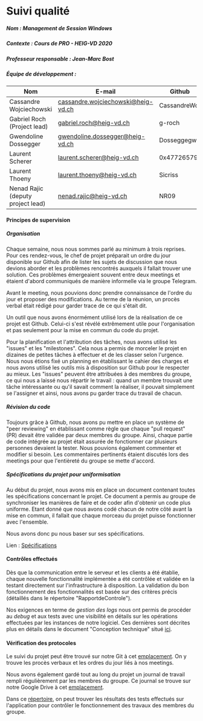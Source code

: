 # Suivi qualité

##### Nom : Management de Session Windows

##### Contexte : Cours de PRO - HEIG-VD 2020

##### Professeur responsable : Jean-Marc Bost

##### Équipe de développement :

| Nom                               | E-mail                             | Github       |
| --------------------------------- | ---------------------------------- | ------------ |
| Cassandre Wojciechowski           | cassandre.wojciechowski@heig-vd.ch | CassandreWoj |
| Gabriel Roch (Project lead)       | gabriel.roch@heig-vd.ch            | g-roch       |
| Gwendoline Dossegger              | gwendoline.dossegger@heig-vd.ch    | Dosseggegw1  |
| Laurent Scherer                   | laurent.scherer@heig-vd.ch         | 0x47726579   |
| Laurent Thoeny                    | laurent.thoeny@heig-vd.ch          | Sicriss      |
| Nenad Rajic (deputy project lead) | nenad.rajic@heig-vd.ch             | NR09         |



#### Principes de supervision

##### Organisation

Chaque semaine, nous nous sommes parlé au minimum à trois reprises. Pour ces rendez-vous, le chef de projet préparait un ordre du jour disponible sur Github afin de lister les sujets de discussion que nous devions aborder et les problèmes rencontrés auxquels il fallait trouver une solution. Ces problèmes émergeaient souvent entre deux meetings et étaient d'abord communiqués de manière informelle via le groupe Telegram. 

Avant le meeting, nous pouvions donc prendre connaissance de l'ordre du jour et proposer des modifications. Au terme de la réunion, un procès verbal était rédigé pour garder trace de ce qui s'était dit. 

Un outil que nous avons énormément utilisé lors de la réalisation de ce projet est Github. Celui-ci s'est révélé extrêmement utile pour l'organisation et pas seulement pour la mise en commun du code du projet. 

Pour la planification et l'attribution des tâches, nous avons utilisé les "issues" et les "milestones". Cela nous a permis de morceler le projet en dizaines de petites tâches à effectuer et de les classer selon l'urgence. Nous nous étions fixé un planning en établissant le cahier des charges et nous avons utilisé les outils mis à disposition sur Github pour le respecter au mieux. Les "issues" peuvent être attribuées à des membres du groupe, ce qui nous a laissé nous répartir le travail : quand un membre trouvait une tâche intéressante ou qu'il savait comment la réaliser, il pouvait simplement se l'assigner et ainsi, nous avons pu garder trace du travail de chacun. 

##### Révision du code

Toujours grâce à Github, nous avons pu mettre en place un système de "peer reviewing" en établissant comme règle que chaque "pull request" (PR) devait être validée par deux membres du groupe. Ainsi, chaque partie de code intégrée au projet était assurée de fonctionner car plusieurs personnes devaient la tester. Nous pouvions également commenter et modifier si besoin. Les commentaires pertinents étaient discutés lors des meetings pour que l'entièreté du groupe se mette d'accord. 

##### Spécifications du projet pour uniformisation 

Au début du projet, nous avons mis en place un document contenant toutes les spécifications concernant le projet. Ce document a permis au groupe de synchroniser les manières de faire et de coder afin d'obtenir un code plus uniforme. Etant donné que nous avons codé chacun de notre côté avant la mise en commun, il fallait que chaque morceau du projet puisse fonctionner avec l'ensemble. 

Nous avons donc pu nous baser sur ses spécifications. 

Lien : [Spécifications](https://github.com/HEIGVD-PRO-A-07/HEIGVD-PRO-A-07/blob/master/specs.md)

#### Contrôles effectués

Dès que la communication entre le serveur et les clients a été établie, chaque nouvelle fonctionnalité implémentée a été contrôlée et validée en la testant directement sur l'infrastructure à disposition. La validation du bon fonctionnement des fonctionnalités est basée sur des critères précis (détaillés dans le répertoire "RapportdeControle").

Nos exigences en terme de _gestion des logs_ nous ont permis de procéder au _debug_ et aux tests avec une visibilité en détails sur les opérations effectuées par les instances de notre logiciel. Ces dernières sont décrites plus en détails dans le document "Conception technique" situé [ici](https://github.com/HEIGVD-PRO-A-07/HEIGVD-PRO-A-07-Documentation/tree/master/rapport). 

#### Vérification des protocoles

Le suivi du projet peut être trouvé sur notre Git à cet [emplacement](https://github.com/HEIGVD-PRO-A-07/HEIGVD-PRO-A-07-Organisation). On y trouve les procès verbaux et les ordres du jour liés à nos meetings. 

Nous avons également gardé tout au long du projet un journal de travail rempli régulièrement par les membres du groupe. Ce journal se trouve sur notre Google Drive à cet [emplacement](https://drive.google.com/drive/u/1/folders/1sF0pq3aViTvDxD7CISzfavcqVbe3I243). 

Dans ce [répertoire](https://github.com/HEIGVD-PRO-A-07/HEIGVD-PRO-A-07-Documentation/tree/master/rapport/RapportDeControle), on peut trouver les résultats des tests effectués sur l'application pour contrôler le fonctionnement des travaux des membres du groupe. 